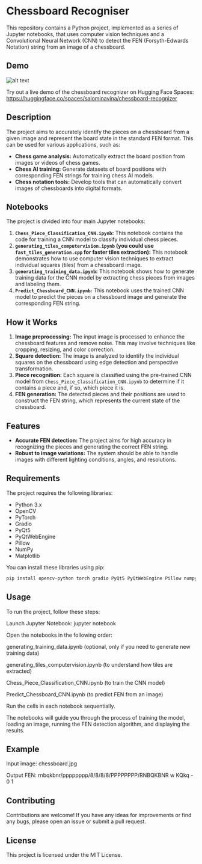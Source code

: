 # Chessboard Recogniser

This repository contains a Python project, implemented as a series of Jupyter notebooks, that uses computer vision techniques and a Convolutional Neural Network (CNN) to detect the FEN (Forsyth-Edwards Notation) string from an image of a chessboard.

## Demo
![alt text](https://img.shields.io/badge/%F0%9F%A4%97%20Hugging%20Face-Spaces-blue)

Try out a live demo of the chessboard recognizer on Hugging Face Spaces:
https://huggingface.co/spaces/salominavina/chessboard-recognizer

## Description

The project aims to accurately identify the pieces on a chessboard from a given image and represent the board state in the standard FEN format. This can be used for various applications, such as:

* **Chess game analysis:** Automatically extract the board position from images or videos of chess games.
* **Chess AI training:** Generate datasets of board positions with corresponding FEN strings for training chess AI models.
* **Chess notation tools:** Develop tools that can automatically convert images of chessboards into digital formats.

## Notebooks

The project is divided into four main Jupyter notebooks:

1. **`Chess_Piece_Classification_CNN.ipynb`:** This notebook contains the code for training a CNN model to classify individual chess pieces.
2. **`generating_tiles_computervision.ipynb` (you could use `fast_tiles_generation.cpp` for faster tiles extraction):** This notebook demonstrates how to use computer vision techniques to extract individual squares (tiles) from a chessboard image.
3. **`generating_training_data.ipynb`:** This notebook shows how to generate training data for the CNN model by extracting chess pieces from images and labeling them.
4. **`Predict_Chessboard_CNN.ipynb`:** This notebook uses the trained CNN model to predict the pieces on a chessboard image and generate the corresponding FEN string.

## How it Works

1. **Image preprocessing:** The input image is processed to enhance the chessboard features and remove noise. This may involve techniques like cropping, resizing, and color correction.
2. **Square detection:** The image is analyzed to identify the individual squares on the chessboard using edge detection and perspective transformation.
3. **Piece recognition:** Each square is classified using the pre-trained CNN model from `Chess_Piece_Classification_CNN.ipynb` to determine if it contains a piece and, if so, which piece it is.
4. **FEN generation:** The detected pieces and their positions are used to construct the FEN string, which represents the current state of the chessboard.

## Features

* **Accurate FEN detection:** The project aims for high accuracy in recognizing the pieces and generating the correct FEN string.
* **Robust to image variations:** The system should be able to handle images with different lighting conditions, angles, and resolutions.

## Requirements

The project requires the following libraries:

* Python 3.x
* OpenCV
* PyTorch
* Gradio
* PyQt5
* PyQtWebEngine
* Pillow
* NumPy
* Matplotlib

You can install these libraries using pip:

```bash
pip install opencv-python torch gradio PyQt5 PyQtWebEngine Pillow numpy matplotlib
```

## Usage

To run the project, follow these steps:

Launch Jupyter Notebook: jupyter notebook

Open the notebooks in the following order:

generating_training_data.ipynb (optional, only if you need to generate new training data)

generating_tiles_computervision.ipynb (to understand how tiles are extracted)

Chess_Piece_Classification_CNN.ipynb (to train the CNN model)

Predict_Chessboard_CNN.ipynb (to predict FEN from an image)

Run the cells in each notebook sequentially.

The notebooks will guide you through the process of training the model, loading an image, running the FEN detection algorithm, and displaying the results.

## Example

Input image: chessboard.jpg

Output FEN: rnbqkbnr/pppppppp/8/8/8/8/PPPPPPPP/RNBQKBNR w KQkq - 0 1

## Contributing

Contributions are welcome! If you have any ideas for improvements or find any bugs, please open an issue or submit a pull request.

## License

This project is licensed under the MIT License.

